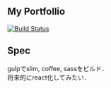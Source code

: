 ## My Portfollio
[![Build Status](https://travis-ci.org/8398a7/8398a7.github.io.svg?branch=master)](https://travis-ci.org/8398a7/8398a7.github.io)

## Spec
gulpでslim, coffee, sassをビルド．  
将来的にreact化してみたい．
